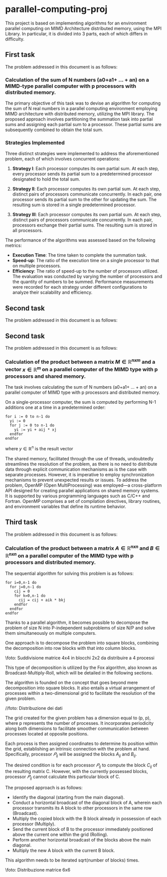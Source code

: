 # parallel-computing-proj
This project is based on implementing algorithms for an environment parallel computing on MIMD Architecture distributed memory, using the MPI Library.
In particular, it is divided into 3 parts, each of which differs in difficulty.


## First task
The problem addressed in this document is as follows:
### Calculation of the sum of N numbers (a0+a1+ … + an) on a MIMD-type parallel computer with p processors with distributed memory.
The primary objective of this task was to devise an algorithm for computing the sum of N real numbers in a parallel computing environment employing MIMD architecture with distributed memory, utilizing the MPI library. The proposed approach involves partitioning the summation task into partial sums and assigning each partial sum to a processor. These partial sums are subsequently combined to obtain the total sum.
### Strategies Implemented
Three distinct strategies were implemented to address the aforementioned problem, each of which involves concurrent operations:

1. **Strategy I**: Each processor computes its own partial sum. At each step, every processor sends its partial sum to a predetermined processor designated to hold the total sum.

2. **Strategy II**: Each processor computes its own partial sum. At each step, distinct pairs of processors communicate concurrently. In each pair, one processor sends its partial sum to the other for updating the sum. The resulting sum is stored in a single predetermined processor.

3. **Strategy III**: Each processor computes its own partial sum. At each step, distinct pairs of processors communicate concurrently. In each pair, processors exchange their partial sums. The resulting sum is stored in all processors.

The performance of the algorithms was assessed based on the following metrics:
- **Execution Time**: The time taken to complete the summation task.
- **Speed-up**: The ratio of the execution time on a single processor to that on multiple processors.
- **Efficiency**: The ratio of speed-up to the number of processors utilized.
The evaluation was conducted by varying the number of processors and the quantity of numbers to be summed. Performance measurements were recorded for each strategy under different configurations to analyze their scalability and efficiency.
## Second task
The problem addressed in this document is as follows:
## Second task
The problem addressed in this document is as follows:

### Calculation of the product between a matrix $M \in \mathbb{R}^{nxm}$ and a vector $x \in \mathbb{R}^{m}$  on a parallel computer of the MIMD type with p processors and shared memory.

The task involves calculating the sum of N numbers (a0+a1+ … + an) on a parallel computer of MIMD type with p processors and distributed memory.

On a single-processor computer, the sum is computed by performing N-1 additions one at a time in a predetermined order:

```plaintext
for i := 0 to n-1 do
  yi := 0
  for j := 0 to n-1 do
    yi := yi + aij * xj
  endfor
endfor
```
where $y \in \mathbb{R}^{n}$ is the result vector

The shared memory, facilitated through the use of threads, undoubtedly streamlines the resolution of the problem, as there is no need to distribute data through explicit communication mechanisms as is the case with separate processes. However, it is imperative to employ synchronization mechanisms to prevent unexpected results or issues. 
To address the problem, OpenMP (Open MultiProcessing) was employed—a cross-platform API designed for creating parallel applications on shared memory systems. It is supported by various programming languages such as C/C++ and Fortran. OpenMP comprises a set of compilation directives, library routines, and environment variables that define its runtime behavior.

## Third task
The problem addressed in this document is as follows:

### Calculation of the product between a matrix  $A \in \mathbb{R}^{nxn}$ and $B \in \mathbb{R}^{nxn}$ on a parallel computer of the MIMD type with p processors and distributed memory.

The sequential algorithm for solving this problem is as follows:

```plaintext
for i=0,n-1 do
  for j=0,n-1 do
    cij = 0
    for k=0,n-1 do
      cij = cij + aik * bkj
    endfor
  endfor
endfor
```
Thanks to a parallel algorithm, it becomes possible to decompose the problem of size N into P-independent subproblems of size N/P and solve them simultaneously on multiple computers.

One approach is to decompose the problem into square blocks, combining the decomposition into row blocks with that into column blocks.

\\foto: Suddivisione matrice 4x4 in blocchi 2x2 da distribuire a 4 processi

This type of decomposition is utilized by the Fox algorithm, also known as Broadcast-Multiply-Roll, which will be detailed in the following sections.

The algorithm is founded on the concept that goes beyond mere decomposition into square blocks. It also entails a virtual arrangement of processes within a two-dimensional grid to facilitate the resolution of the given problem.

//foto: Distribuzione dei dati

The grid created for the given problem has a dimension equal to (p, p), where p represents the number of processes. It incorporates periodicity along both dimensions to facilitate smoother communication between processes located at opposite positions.

Each process is then assigned coordinates to determine its position within the grid, establishing an intrinsic connection with the problem at hand. Specifically, processor $𝑃_{ij}$ will be assigned the blocks $A_{ij}$ and $B_{ij}$.

The desired condition is for each processor $𝑃_{ij}$ to compute the block $C_{ij}$ of the resulting matrix C. However, with the currently possessed blocks, processor $𝑃_{ij}$ cannot calculate this particular block of C.

The proposed approach is as follows:
-  Identify the diagonal (starting from the main diagonal).
-  Conduct a horizontal broadcast of the diagonal block of A, wherein each processor transmits its A block to other processors in the same row (Broadcast).
-  Multiply the copied block with the B block already in possession of each processor (Multiply).
-  Send the current block of B to the processor immediately positioned above the current one within the grid (Rolling).
-  Perform another horizontal broadcast of the blocks above the main diagonal.
-  Multiply the new A block with the current B block.

This algorithm needs to be iterated sqrt(number of blocks) times.

\\foto: Distribuzione matrice 6x6
